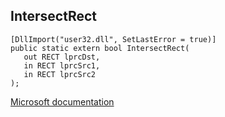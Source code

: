 ## IntersectRect

```
[DllImport("user32.dll", SetLastError = true)]
public static extern bool IntersectRect(
   out RECT lprcDst,
   in RECT lprcSrc1,
   in RECT lprcSrc2
);
```

[Microsoft documentation](https://docs.microsoft.com/en-us/windows/win32/api/winuser/nf-winuser-intersectrect)

